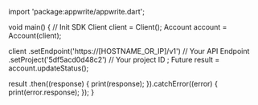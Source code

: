 import 'package:appwrite/appwrite.dart';

void main() { // Init SDK
  Client client = Client();
  Account account = Account(client);

  client
    .setEndpoint('https://[HOSTNAME_OR_IP]/v1') // Your API Endpoint
    .setProject('5df5acd0d48c2') // Your project ID
  ;
  Future result = account.updateStatus();

  result
    .then((response) {
      print(response);
    }).catchError((error) {
      print(error.response);
  });
}
